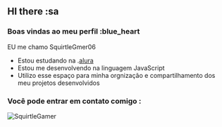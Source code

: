 ## HI there :sa
### Boas vindas ao meu perfil :blue_heart

EU me chamo SquirtleGmer06 

- Estou estudando na .[alura](https://www.alura.com.br)
- Estou me desenvolvendo na linguagem JavaScript
- Utilizo esse espaço para minha orgnização e compartilhamento dos meu projetos desenvolvidos

 ### Você pode entrar em contato comigo :


![SquirtleGamer](https://media1.tenor.com/m/fn1bC0PLxSUAAAAC/squirtle-sax-squirtle.gif)



